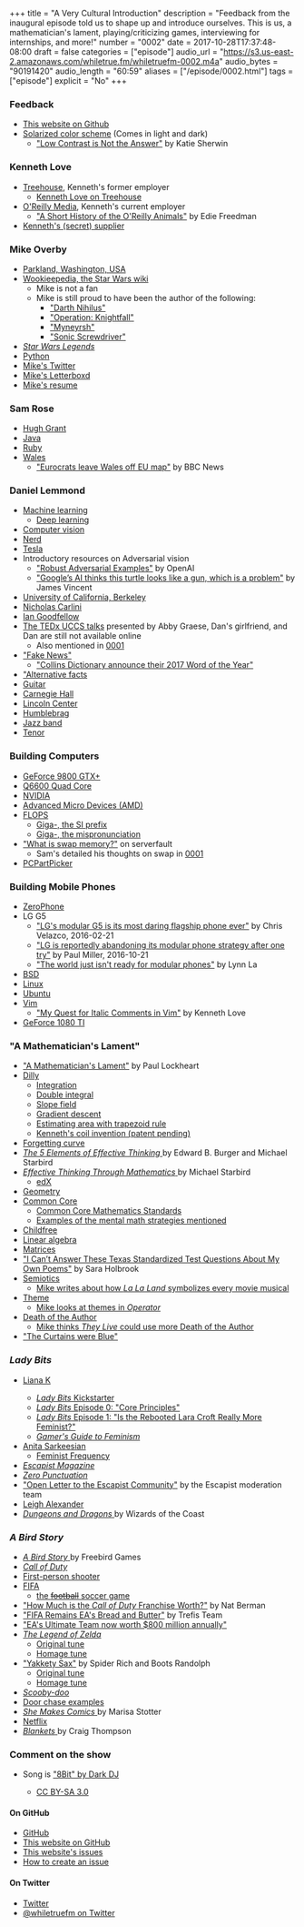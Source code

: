 +++
title = "A Very Cultural Introduction"
description = "Feedback from the inaugural episode told us to shape up and introduce ourselves. This is us, a mathematician's lament, playing/criticizing games, interviewing for internships, and more!"
number = "0002"
date = 2017-10-28T17:37:48-08:00
draft = false
categories = ["episode"]
audio_url = "https://s3.us-east-2.amazonaws.com/whiletrue.fm/whiletruefm-0002.m4a"
audio_bytes = "90191420"
audio_length = "60:59"
aliases = ["/episode/0002.html"]
tags = ["episode"]
explicit = "No"
+++

<h3 id="feedback">Feedback</h3>
<ul>
    <li>
        <a href="https://github.com/whiletruefm/whiletruefm.github.io/tree/master/episode">This website on Github</a>
    </li>
    <li>
        <a href="https://www.nngroup.com/articles/low-contrast/">Solarized color scheme</a> (Comes in light and dark)
        <ul>
            <li>
                <a href="https://www.nngroup.com/articles/low-contrast/">&quot;Low Contrast is Not the Answer&quot;</a> by Katie Sherwin</li>
        </ul>
    </li>
</ul>
<h3 id="kenneth-love">Kenneth Love</h3>
<ul>
    <li>
        <a href="https://teamtreehouse.com">Treehouse</a>, Kenneth's former employer
        <ul>
            <li>
                <a href="https://teamtreehouse.com/kennethlove">Kenneth Love on Treehouse</a>
            </li>
        </ul>
    </li>
    <li>
        <a href="https://www.oreilly.com">O'Reilly Media</a>, Kenneth's current employer
        <ul>
            <li>
                <a href="http://animals.oreilly.com/origin-of-species/">&quot;A Short History of the O'Reilly Animals&quot;</a> by Edie Freedman</li>
        </ul>
    </li>
    <li>
        <a href="http://www.partycity.com/category/costume+accessories/all+accessories/beards+mustaches.do">Kenneth's (secret) supplier</a>
    </li>
</ul>
<h3 id="mike-overby">Mike Overby</h3>
<ul>
    <li>
        <a href="https://en.wikipedia.org/wiki/Parkland,_Washington">Parkland, Washington, USA</a>
    </li>
    <li>
        <a href="http://starwars.wikia.com/wiki/Main_Page">Wookieepedia, the Star Wars wiki</a>
        <ul>
            <li>Mike is not a fan</li>
            <li>Mike is still proud to have been the author of the following:
                <ul>
                    <li>
                        <a href="http://starwars.wikia.com/wiki/Darth_Nihilus">&quot;Darth Nihilus&quot;</a>
                    </li>
                    <li>
                        <a href="http://starwars.wikia.com/wiki/Operation:_Knightfall">&quot;Operation: Knightfall&quot;</a>
                    </li>
                    <li>
                        <a href="http://starwars.wikia.com/wiki/Myneyrsh">&quot;Myneyrsh&quot;</a>
                    </li>
                    <li>
                        <a href="http://starwars.wikia.com/wiki/Sonic_Screwdriver">&quot;Sonic Screwdriver&quot;</a>
                    </li>
                </ul>
            </li>
        </ul>
    </li>
    <li>
        <a href="http://www.starwars.com/news/the-legendary-star-wars-expanded-universe-turns-a-new-page">
            <em>Star Wars Legends</em>
        </a>
    </li>
    <li>
        <a href="https://www.python.org">Python</a>
    </li>
    <li>
        <a href="https://www.twitter.com/lethargilistic">Mike's Twitter</a>
    </li>
    <li>
        <a href="https://www.letterboxd.com/lethargilistic">Mike's Letterboxd</a>
    </li>
    <li>
        <a href="../assets/0002-mike-overby-resume.pdf">Mike's resume</a>
    </li>
</ul>
<h3 id="sam-rose">Sam Rose</h3>
<ul>
    <li>
        <a href="https://youtu.be/tp_Fw5oDMao?t=981">Hugh Grant</a>
    </li>
    <li>
        <a href="https://www.oracle.com/java/index.html">Java</a>
    </li>
    <li>
        <a href="https://www.ruby-lang.org/">Ruby</a>
    </li>
    <li>
        <a href="http://www.wales.com">Wales</a>
        <ul>
            <li>
                <a href="http://news.bbc.co.uk/2/hi/uk_news/wales/3715512.stm">&quot;Eurocrats leave Wales off EU map&quot;</a> by BBC News</li>
        </ul>
    </li>
</ul>
<h3 id="daniel-lemmond">Daniel Lemmond</h3>
<ul>
    <li>
        <a href="https://en.wikipedia.org/wiki/Machine_learning">Machine learning</a>
        <ul>
            <li>
                <a href="https://en.wikipedia.org/wiki/Deep_learning">Deep learning</a>
            </li>
        </ul>
    </li>
    <li>
        <a href="https://en.wikipedia.org/wiki/Computer_vision">Computer vision</a>
    </li>
    <li>
        <a href="http://seuss.wikia.com/wiki/Nerd">Nerd</a>
    </li>
    <li>
        <a href="https://www.tesla.com">Tesla</a>
    </li>
    <li>Introductory resources on Adversarial vision
        <ul>
            <li>
                <a href="https://blog.openai.com/robust-adversarial-inputs/">&quot;Robust Adversarial Examples&quot;</a> by OpenAI</li>
            <li>
                <a href="https://www.theverge.com/2017/11/2/16597276/google-ai-image-attacks-adversarial-turtle-rifle-3d-printed">&quot;Google’s AI thinks this turtle looks like a gun, which is a problem&quot;</a> by James Vincent</li>
        </ul>
    </li>
    <li>
        <a href="http://www.berkeley.edu">University of California, Berkeley</a>
    </li>
    <li>
        <a href="http://nicholas.carlini.com">Nicholas Carlini</a>
    </li>
    <li>
        <a href="http://www.iangoodfellow.com">Ian Goodfellow</a>
    </li>
    <li>
        <a href="http://tedxuccs.com/presenters/">The TEDx UCCS talks</a> presented by Abby Graese, Dan's girlfriend, and Dan are still not available online
        <ul>
            <li>Also mentioned in
                <a href="./0001/html">0001</a>
            </li>
        </ul>
    </li>
    <li>
        <a href="https://en.wikipedia.org/wiki/Fake_news">&quot;Fake News&quot;</a>
        <ul>
            <li>
                <a href="https://www.youtube.com/watch?v=YF8feDHBTV8">&quot;Collins Dictionary announce their 2017 Word of the Year&quot;</a>
            </li>
        </ul>
    </li>
    <li>
        <a href="https://en.wikipedia.org/wiki/Alternative_facts">&quot;Alternative facts</a>
    </li>
    <li>
        <a href="https://en.wikipedia.org/wiki/Guitar">Guitar</a>
    </li>
    <li>
        <a href="https://www.carnegiehall.org">Carnegie Hall</a>
    </li>
    <li>
        <a href="http://www.lincolncenter.org">Lincoln Center</a>
    </li>
    <li>
        <a href="https://www.collinsdictionary.com/dictionary/english/humblebrag">Humblebrag</a>
    </li>
    <li>
        <a href="https://en.wikipedia.org/wiki/Jazz_band">Jazz band</a>
    </li>
    <li>
        <a href="https://en.wikipedia.org/wiki/Tenor">Tenor</a>
    </li>
</ul>
<h3 id="building-computers">Building Computers</h3>
<ul>
    <li>
        <a href="https://www.geforce.com/hardware/desktop-gpus/geforce-9800-gtx-plus">GeForce 9800 GTX+</a>
    </li>
    <li>
        <a href="https://ark.intel.com/products/29765/Intel-Core2-Quad-Processor-Q6600-8M-Cache-2_40-GHz-1066-MHz-FSB">Q6600 Quad Core</a>
    </li>
    <li>
        <a href="http://www.nvidia.com">NVIDIA</a>
    </li>
    <li>
        <a href="www.amd.com">Advanced Micro Devices (AMD)</a>
    </li>
    <li>
        <a href="https://en.wikipedia.org/wiki/FLOPS">FLOPS</a>
        <ul>
            <li>
                <a href="https://en.wikipedia.org/wiki/Giga-">Giga-, the SI prefix</a>
            </li>
            <li>
                <a href="https://youtu.be/f-77xulkB_U?t=65">Giga-, the mispronunciation</a>
            </li>
        </ul>
    </li>
    <li>
        <a href="https://serverfault.com/questions/48486/what-is-swap-memory">&quot;What is swap memory?&quot;</a> on serverfault
        <ul>
            <li>Sam's detailed his thoughts on swap in
                <a href="./0001.html">0001</a>
            </li>
        </ul>
    </li>
    <li>
        <a href="https://pcpartpicker.com">PCPartPicker</a>
    </li>
</ul>
<h3 id="building-mobile-phones">Building Mobile Phones</h3>
<ul>
    <li>
        <a href="https://www.crowdsupply.com/arsenijs/zerophone">ZeroPhone</a>
    </li>
    <li>LG G5
        <ul>
            <li>
                <a href="https://www.engadget.com/2016/02/21/lg-g5-modular-official/">&quot;LG's modular G5 is its most daring flagship phone ever&quot;</a> by Chris Velazco, 2016-02-21</li>
            <li>
                <a href="https://www.theverge.com/circuitbreaker/2016/10/21/13362240/lg-g5-abandoning-modular-phone-android-strategy">&quot;LG is reportedly abandoning its modular phone strategy after one try&quot;</a> by Paul Miller, 2016-10-21</li>
            <li>
                <a href="https://www.cnet.com/news/google-lg-lenovo-modular-phones/">&quot;The world just isn't ready for modular phones&quot;</a> by Lynn La</li>
        </ul>
    </li>
    <li>
        <a href="http://www.bsd.org">BSD</a>
    </li>
    <li>
        <a href="https://www.kernel.org">Linux</a>
    </li>
    <li>
        <a href="https://www.ubuntu.com">Ubuntu</a>
    </li>
    <li>
        <a href="http://www.vim.org">Vim</a>
        <ul>
            <li>
                <a href="https://thekennethlove.com/2017/10/my-quest-for-italic-comments-in-vim/">&quot;My Quest for Italic Comments in Vim&quot;</a> by Kenneth Love</li>
        </ul>
    </li>
    <li>
        <a href="https://www.evga.com/articles/01092/evga-geforce-gtx-1080-ti/">GeForce 1080 TI</a>
    </li>
</ul>
<h3 id="a-mathematicians-lament">&quot;A Mathematician's Lament&quot;</h3>
<ul>
    <li>
        <a href="https://www.maa.org/external_archive/devlin/LockhartsLament.pdf">&quot;A Mathematician's Lament&quot;</a> by Paul Lockheart</li>
    <li>
        <a href="../assets/0002-dilly.png">Dilly</a>
        <ul>
            <li>
                <a href="https://en.wikipedia.org/wiki/Integral">Integration</a>
            </li>
            <li>
                <a href="https://en.wikipedia.org/wiki/Multiple_integral">Double integral</a>
            </li>
            <li>
                <a href="https://en.wikipedia.org/wiki/Slope_field">Slope field</a>
            </li>
            <li>
                <a href="https://en.wikipedia.org/wiki/Gradient_descent">Gradient descent</a>
            </li>
            <li>
                <a href="http://www.dummies.com/education/math/calculus/how-to-approximate-area-with-the-trapezoid-rule/">Estimating area with trapezoid rule</a>
            </li>
            <li>
                <a href="https://en.wikipedia.org/wiki/Tape_measure">Kenneth's coil invention (patent pending)</a>
            </li>
        </ul>
    </li>
    <li>
        <a href="https://en.wikipedia.org/wiki/Forgetting_curve">Forgetting curve</a>
    </li>
    <li>
        <a href="https://press.princeton.edu/titles/9810.html">
            <em>The 5 Elements of Effective Thinking</em>
        </a> by Edward B. Burger and Michael Starbird</li>
    <li>
        <a href="https://press.princeton.edu/titles/9810.html">
            <em>Effective Thinking Through Mathematics</em>
        </a> by Michael Starbird
        <ul>
            <li>
                <a href="https://www.edx.org">edX</a>
            </li>
        </ul>
    </li>
    <li>
        <a href="https://en.wikipedia.org/wiki/Geometry">Geometry</a>
    </li>
    <li>
        <a href="http://www.corestandards.org">Common Core</a>
        <ul>
            <li>
                <a href="http://www.corestandards.org/Math/">Common Core Mathematics Standards</a>
            </li>
            <li>
                <a href="http://schoolimprovement.com/common-core-lesson-mental-strategies-for-adding-two-digit-numbers/">Examples of the mental math strategies mentioned</a>
            </li>
        </ul>
    </li>
    <li>
        <a href="https://www.reddit.com/r/childfree/">Childfree</a>
    </li>
    <li>
        <a href="https://en.wikipedia.org/wiki/Linear_algebra">Linear algebra</a>
    </li>
    <li>
        <a href="https://en.wikipedia.org/wiki/Matrix_(mathematics)">Matrices</a>
    </li>
    <li>
        <a href="https://www.huffingtonpost.com/entry/standardized-tests-are-so-bad-i-cant-answer-these_us_586d5517e4b0c3539e80c341">&quot;I Can’t Answer These Texas Standardized Test Questions About My Own Poems&quot;</a> by Sara Holbrook</li>
    <li>
        <a href="https://en.wikipedia.org/wiki/Semiotics">Semiotics</a>
        <ul>
            <li>
                <a href="https://letterboxd.com/lethargilistic/film/la-la-land/">Mike writes about how
                    <em>La La Land</em> symbolizes every movie musical</a>
            </li>
        </ul>
    </li>
    <li>
        <a href="https://en.wikipedia.org/wiki/Theme_(narrative)">Theme</a>
        <ul>
            <li>
                <a href="https://letterboxd.com/lethargilistic/film/operator-2016/">Mike looks at themes in
                    <i>Operator</i>
                </a>
            </li>
        </ul>
    </li>
    <li>
        <a href="https://en.wikipedia.org/wiki/The_Death_of_the_Author">Death of the Author</a>
        <ul>
            <li>
                <a href="https://letterboxd.com/lethargilistic/film/they-live/">Mike thinks
                    <em>They Live</em> could use more Death of the Author</a>
            </li>
        </ul>
    </li>
    <li>
        <a href="https://imgur.com/gallery/QWGrU">&quot;The Curtains were Blue&quot;</a>
    </li>
</ul>
<h3 id="lady-bits">
    <em>Lady Bits</em>
</h3>
<ul>
    <li>
        <a href="http://www.lianakerzner.com">Liana K</a>
    </li>
    <ul>
        <li>
            <a href="https://www.kickstarter.com/projects/1221065590/lady-bits-by-liana-kerzner">
                <em>Lady Bits</em> Kickstarter</a>
        </li>
        <li>
            <a href="https://www.youtube.com/watch?v=S4eoJkpdz74">
                <em>Lady Bits</em> Episode 0: &quot;Core Principles&quot;</a>
        </li>
        <li>
            <a href="https://www.youtube.com/watch?v=kJMj3B1BFko">
                <em>Lady Bits</em> Episode 1: &quot;Is the Rebooted Lara Croft Really More Feminist?&quot;</a>
        </li>
        <li>
            <a href="https://www.youtube.com/playlist?list=PLf9ZVzFaBzHl1HQPeOBIGLTIf7B5i42iV">
                <em>Gamer's Guide to Feminism</em>
            </a>
        </li>
    </ul>
    <li>
        <a href="https://en.wikipedia.org/wiki/Anita_Sarkeesian">Anita Sarkeesian</a>
        <ul>
            <li>
                <a href="https://feministfrequency.com">Feminist Frequency</a>
            </li>
        </ul>
    </li>
    <li>
        <a href="http://www.escapistmagazine.com">
            <i>Escapist Magazine</i>
        </a>
    </li>
    <li>
        <a href="http://www.escapistmagazine.com/videos/view/zero-punctuation">
            <i>Zero Punctuation</i>
        </a>
    </li>
    <li>
        <a href="http://www.escapistmagazine.com/news/view/171005-Open-Letter-to-The-Escapist-Community">&quot;Open Letter to the Escapist Community&quot;</a> by the Escapist moderation team</li>
    <li>
        <a href="https://leighalexander.net">Leigh Alexander</a>
    </li>
    <li>
        <a href="http://dnd.wizards.com">
            <em>Dungeons and Dragons</em>
        </a> by Wizards of the Coast</li>
</ul>
<h3 id="a-bird-story">
    <i>A Bird Story</i>
</h3>
<ul>
    <li>
        <a href="http://freebirdgames.com/games/a-bird-story/">
            <em>A Bird Story</em>
        </a> by Freebird Games</li>
    <li>
        <a href="www.callofduty.com/">
            <em>Call of Duty</em>
        </a>
    </li>
    <li>
        <a href="https://en.wikipedia.org/wiki/First-person_shooter">First-person shooter</a>
    </li>
    <li>
        <a href="https://www.easports.com/fifa">FIFA</a>
        <ul>
            <li>
                <a href="https://www.theatlantic.com/international/archive/2014/06/why-we-call-soccer-soccer/372771/">the
                    <del>football</del> soccer game</a>
            </li>
        </ul>
    </li>
    <li>
        <a href="http://moneyinc.com/call-of-duty-franchise/">&quot;How Much is the
            <em>Call of Duty</em> Franchise Worth?&quot;</a> by Nat Berman</li>
    <li>
        <a href="https://www.forbes.com/sites/greatspeculations/2017/10/10/fifa-remains-eas-bread-and-butter/#54575ea21401">&quot;FIFA Remains EA's Bread and Butter&quot;</a> by Trefis Team</li>
    <li>
        <a href="http://www.gamesindustry.biz/articles/2017-03-01-eas-ultimate-team-now-worth-USD800-million-annually">&quot;EA's Ultimate Team now worth $800 million annually&quot;</a>
    </li>
    <li>
        <a href="http://www.zelda.com">
            <em>The Legend of Zelda</em>
        </a>
        <ul>
            <li>
                <a href="https://www.youtube.com/watch?v=7A0ida_hYxI">Original tune</a>
            </li>
            <li>
                <a href="https://freebirdgames.bandcamp.com/track/muffins-cue">Homage tune</a>
            </li>
        </ul>
    </li>
    <li>
        <a href="https://en.wikipedia.org/wiki/Yakety_Sax">&quot;Yakkety Sax&quot;</a> by Spider Rich and Boots Randolph
        <ul>
            <li>
                <a href="https://www.youtube.com/watch?v=ZnHmskwqCCQ">Original tune</a>
            </li>
            <li>
                <a href="https://freebirdgames.bandcamp.com/track/raggedy-sax">Homage tune</a>
            </li>
        </ul>
    </li>
    <li>
        <a href="https://en.wikipedia.org/wiki/Scooby-Doo">
            <em>Scooby-doo</em>
        </a>
    </li>
    <li>
        <a href="https://www.youtube.com/watch?v=ud9tQh2Icj8">Door chase examples</a>
    </li>
    <li>
        <a href="http://sequart.org/movies/6/she-makes-comics/">
            <em>She Makes Comics</em>
        </a> by Marisa Stotter</li>
    <li>
        <a href="https://www.netflix.com">Netflix</a>
    </li>
    <li>
        <a href="https://www.drawnandquarterly.com/blankets">
            <em>Blankets</em>
        </a> by Craig Thompson</li>
</ul>
<h3 id="comment-on-the-show">Comment on the show</h3>
<ul>
    <li>Song is
        <a href="https://archive.org/details/TDC034/02.8bit.mp3">"8Bit" by Dark DJ
            <a>
    </li>
    <ul>
        <li>
            <a href="https://creativecommons.org/licenses/by-sa/3.0/">CC BY-SA 3.0</a>
        </li>
    </ul>
</ul>
<h4 id="on-github">On GitHub</h4>
<ul>
    <li>
        <a href="https://github.com">GitHub</a>
    </li>
    <li>
        <a href="https://github.com/whiletruefm/whiletruefm.github.io">This website on GitHub</a>
    </li>
    <li>
        <a href="https://github.com/whiletruefm/whiletruefm.github.io/issues">This website's issues</a>
    </li>
    <li>
        <a href="https://help.github.com/articles/creating-an-issue/">How to create an issue</a>
    </li>
</ul>
<h4 id="on-twitter">On Twitter</h4>
<ul>
    <li>
        <a href="https://twitter.com/">Twitter</a>
    </li>
    <li>
        <a href="https://twitter.com/whiletruefm">@whiletruefm on Twitter</a>
    </li>
</ul>